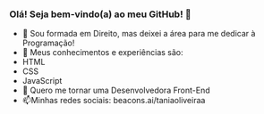 ### Olá! Seja bem-vindo(a) ao meu GitHub! 👋



- 🔭 Sou formada em Direito, mas deixei a área para me dedicar à Programação!
- 🌱 Meus conhecimentos e experiências são:
- HTML
- CSS
- JavaScript
- 👯 Quero me tornar uma Desenvolvedora Front-End
- 📫Minhas redes sociais: beacons.ai/taniaoliveiraa
